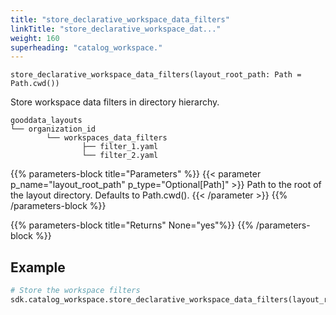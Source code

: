 ```yaml
---
title: "store_declarative_workspace_data_filters"
linkTitle: "store_declarative_workspace_dat..."
weight: 160
superheading: "catalog_workspace."
---
```


<!-- TODO -->

``store_declarative_workspace_data_filters(layout_root_path: Path = Path.cwd())``

Store workspace data filters in directory hierarchy.

    gooddata_layouts
    └── organization_id
            └── workspaces_data_filters
                    ├── filter_1.yaml
                    └── filter_2.yaml

{{% parameters-block  title="Parameters" %}}
{{< parameter p_name="layout_root_path" p_type="Optional[Path]" >}}
Path to the root of the layout directory. Defaults to Path.cwd().
{{< /parameter >}}
{{% /parameters-block %}}

{{% parameters-block title="Returns" None="yes"%}}
{{% /parameters-block %}}


## Example

```Python
# Store the workspace filters
sdk.catalog_workspace.store_declarative_workspace_data_filters(layout_root_path=Path.cwd())
```
